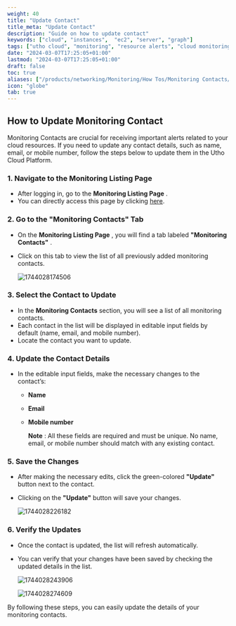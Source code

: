 ```yaml
---
weight: 40
title: "Update Contact"
title_meta: "Update Contact"
description: "Guide on how to update contact"
keywords: ["cloud", "instances",  "ec2", "server", "graph"]
tags: ["utho cloud", "monitoring", "resource alerts", "cloud monitoring", "alert contacts"]
date: "2024-03-07T17:25:05+01:00"
lastmod: "2024-03-07T17:25:05+01:00"
draft: false
toc: true
aliases: ["/products/networking/Monitoring/How Tos/Monitoring Contacts/Update Contact"]
icon: "globe"
tab: true
---
```


## **How to Update Monitoring Contact**

Monitoring Contacts are crucial for receiving important alerts related to your cloud resources. If you need to update any contact details, such as name, email, or mobile number, follow the steps below to update them in the Utho Cloud Platform.


### **1. Navigate to the Monitoring Listing Page**

* After logging in, go to the  **Monitoring Listing Page** .
* You can directly access this page by clicking [here](https://console.utho.com/monitoring "Monitoring Listing Page").

### **2. Go to the "Monitoring Contacts" Tab**

* On the  **Monitoring Listing Page** , you will find a tab labeled  **"Monitoring Contacts"** .
* Click on this tab to view the list of all previously added monitoring contacts.

  ![1744028174506](image/index/1744028174506.png)

### **3. Select the Contact to Update**

* In the **Monitoring Contacts** section, you will see a list of all monitoring contacts.
* Each contact in the list will be displayed in editable input fields by default (name, email, and mobile number).
* Locate the contact you want to update.

### **4. Update the Contact Details**

* In the editable input fields, make the necessary changes to the contact’s:
  * **Name**
  * **Email**
  * **Mobile number**

    **Note** : All these fields are required and must be unique. No name, email, or mobile number should match with any existing contact.

### **5. Save the Changes**

* After making the necessary edits, click the green-colored **"Update"** button next to the contact.
* Clicking on the **"Update"** button will save your changes.

  ![1744028226182](image/index/1744028226182.png)

### **6. Verify the Updates**

* Once the contact is updated, the list will refresh automatically.
* You can verify that your changes have been saved by checking the updated details in the list.

  ![1744028243906](image/index/1744028243906.png)

  ![1744028274609](image/index/1744028274609.png)

By following these steps, you can easily update the details of your monitoring contacts.
